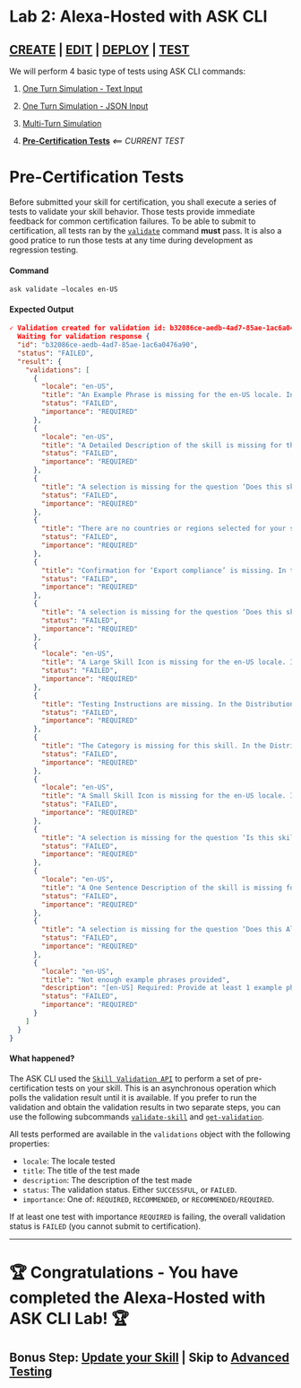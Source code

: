 # Lab 2: Alexa-Hosted with ASK CLI

## [CREATE](./01-create.md) | [EDIT](./02-edit.md) | [DEPLOY](./03-deploy.md) | **[TEST](./04-test-pre-certification.md)**

We will perform 4 basic type of tests using ASK CLI commands:

1. [One Turn Simulation - Text Input](./04-test-simulate.md)

1. [One Turn Simulation - JSON Input](./04-test-invoke.md)

1. [Multi-Turn Simulation](./04-test-dialog.md)

1. **[Pre-Certification Tests](./04-test-pre-certification.md)** *<== CURRENT TEST*

# Pre-Certification Tests

Before submitted your skill for certification, you shall execute a series of tests to validate your skill behavior. Those tests provide immediate feedback for common certification failures. To be able to submit to certification, all tests ran by the [`validate`](https://developer.amazon.com/docs/smapi/ask-cli-command-reference.html#validate-command) command **must** pass. It is also a good pratice to run those tests at any time during development as regression testing.

#### Command

```
ask validate —locales en-US
```

#### Expected Output

```json
✓ Validation created for validation id: b32086ce-aedb-4ad7-85ae-1ac6a0476a90
  Waiting for validation response {
  "id": "b32086ce-aedb-4ad7-85ae-1ac6a0476a90",
  "status": "FAILED",
  "result": {
    "validations": [
      {
        "locale": "en-US",
        "title": "An Example Phrase is missing for the en-US locale. In the Distribution tab, go to Skill Preview for en-US to add example phrases.",
        "status": "FAILED",
        "importance": "REQUIRED"
      },
      {
        "locale": "en-US",
        "title": "A Detailed Description of the skill is missing for the en-US locale. In the Distribution tab, go to Skill Preview for en-US to add a detailed description.",
        "status": "FAILED",
        "importance": "REQUIRED"
      },
      {
        "title": "A selection is missing for the question ‘Does this skill allow users to make purchases or spend real money?’. In the Distribution tab, go to the Privacy & Compliance section to provide an answer.",
        "status": "FAILED",
        "importance": "REQUIRED"
      },
      {
        "title": "There are no countries or regions selected for your skill’s availability. In the Distribution tab, go to the Availability section and select where your skill should be distributed.",
        "status": "FAILED",
        "importance": "REQUIRED"
      },
      {
        "title": "Confirmation for ‘Export compliance’ is missing. In the Distribution tab, please go to the Privacy & Compliance section to resolve the issue.",
        "status": "FAILED",
        "importance": "REQUIRED"
      },
      {
        "title": "A selection is missing for the question ‘Does this skill contain advertising?’. In the Distribution tab, go to the Privacy & Compliance section to provide an answer.",
        "status": "FAILED",
        "importance": "REQUIRED"
      },
      {
        "locale": "en-US",
        "title": "A Large Skill Icon is missing for the en-US locale. In the Distribution tab, go to Skill Preview for en-US to add a large skill icon.",
        "status": "FAILED",
        "importance": "REQUIRED"
      },
      {
        "title": "Testing Instructions are missing. In the Distribution tab, go to the Privacy & Compliance section to enter testing instructions.",
        "status": "FAILED",
        "importance": "REQUIRED"
      },
      {
        "title": "The Category is missing for this skill. In the Distribution tab, go to Skill Preview to add a skill category.",
        "status": "FAILED",
        "importance": "REQUIRED"
      },
      {
        "locale": "en-US",
        "title": "A Small Skill Icon is missing for the en-US locale. In the Distribution tab, go to Skill Preview for en-US to add a small skill icon.",
        "status": "FAILED",
        "importance": "REQUIRED"
      },
      {
        "title": "A selection is missing for the question ‘Is this skill directed to or does it target children under the age of 13?’. In the Distribution tab, go to the Privacy & Compliance section to provide an answer.",
        "status": "FAILED",
        "importance": "REQUIRED"
      },
      {
        "locale": "en-US",
        "title": "A One Sentence Description of the skill is missing for the en-US locale. In the Distribution tab, go to Skill Preview for en-US to add the skill description.",
        "status": "FAILED",
        "importance": "REQUIRED"
      },
      {
        "title": "A selection is missing for the question ‘Does this Alexa skill collect users’ personal information?’. In the Distribution tab, go to the Privacy & Compliance section to provide an answer.",
        "status": "FAILED",
        "importance": "REQUIRED"
      },
      {
        "locale": "en-US",
        "title": "Not enough example phrases provided",
        "description": "[en-US] Required: Provide at least 1 example phrase",
        "status": "FAILED",
        "importance": "REQUIRED"
      }
    ]
  }
}
```

#### What happened?

The ASK CLI used the [`Skill Validation API`](https://developer.amazon.com/docs/smapi/skill-validation-api.html) to perform a set of pre-certification tests on your skill. This is an asynchronous operation which polls the validation result until it is available. 
If you prefer to run the validation and obtain the validation results in two separate steps, you can use the following subcommands [`validate-skill`](https://developer.amazon.com/docs/smapi/ask-cli-command-reference.html#validate-skill-subcommand) and [`get-validation`](https://developer.amazon.com/docs/smapi/ask-cli-command-reference.html#get-validation-subcommand).

All tests performed are available in the `validations` object with the following properties:

* `locale`: The locale tested
* `title`: The title of the test made
* `description`: The description of the test made
* `status`: The validation status. Either `SUCCESSFUL`, or `FAILED`.
* `importance`: One of: `REQUIRED`, `RECOMMENDED`, or `RECOMMENDED/REQUIRED`.

If at least one test with importance `REQUIRED` is failing, the overall validation status is `FAILED` (you cannot submit to certification).

---

# 🏆 Congratulations - You have completed the Alexa-Hosted with ASK CLI Lab! 🏆

## Bonus Step: [Update your Skill](./05-bonus.md) | Skip to [Advanced Testing](../04-lab/README.md)